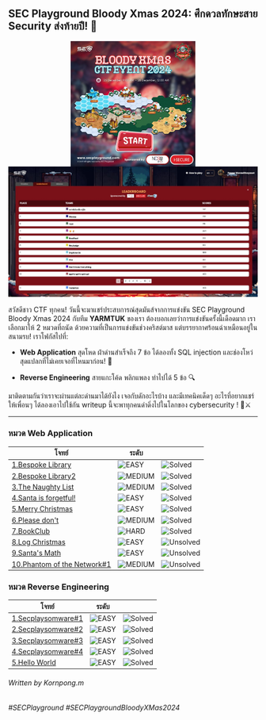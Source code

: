 ## SEC Playground Bloody Xmas 2024: ศึกดวลทักษะสาย Security ส่งท้ายปี! 🎯

<img src="./resources/01.png" alt="" style="width:50%;margin-left:auto;margin-right:auto;display:block;">

<img src="./resources/02.jpg" alt="">

สวัสดีชาว CTF ทุกคน! วันนี้จะมาแชร์ประสบการณ์สุดมันส์จากการแข่งขัน SEC Playground Bloody Xmas 2024 กับทีม **YARMTUK** ของเรา ต้องบอกเลยว่าการแข่งขันครั้งนี้เดือดมาก เราเลือกมาให้ 2 หมวดที่ถนัด
ด้วยความที่เป็นการแข่งขันช่วงคริสต์มาส แต่บรรยากาศร้อนฉ่าเหมือนอยู่ในสนามรบ! เราโฟกัสไปที่:

- **Web Application** สุดโหด ฝ่าด่านสำเร็จถึง 7 ข้อ ได้ลองทั้ง SQL injection และช่องโหว่สุดแปลกที่ไม่เคยเจอที่ไหนมาก่อน! 💪

- **Reverse Engineering** สายแกะโค้ด พลิกแพลง ทำไปได้ 5 ข้อ 🔍

มาติดตามกันว่าเราจะผ่านแต่ละด่านมาได้ยังไง เจอกับดักอะไรบ้าง และมีเทคนิคเด็ดๆ อะไรที่อยากแชร์ให้เพื่อนๆ ได้ลองเอาไปใช้กัน writeup นี้จะพาทุกคนดำดิ่งไปในโลกของ cybersecurity ! 🎄⚔️

---

### หมวด Web Application 

<table>
  <thead>
    <tr>
      <th>โจทย์</th>
      <th>ระดับ</th>
      <th></th>
    </tr>
  </thead>
  <tbody>
    <tr>
      <td><a href="./01_Bespoke_Library">1.Bespoke Library</a></td>
      <td><img src="https://img.shields.io/badge/EASY-green" alt="EASY"></td>
      <td><img src="https://img.shields.io/badge/status-solved-brightgreen" alt="Solved"></td>
    </tr>
    <tr>
      <td><a href="./02_Bespoke_Library2">2.Bespoke Library2</a></td>
      <td><img src="https://img.shields.io/badge/MEDIUM-orange" alt="MEDIUM"></td>
      <td><img src="https://img.shields.io/badge/status-solved-brightgreen" alt="Solved"></td>
    </tr>
    <tr>
      <td><a href="./03_The_Naughty_List">3.The Naughty List</a></td>
      <td><img src="https://img.shields.io/badge/MEDIUM-orange" alt="MEDIUM"></td>
      <td><img src="https://img.shields.io/badge/status-solved-brightgreen" alt="Solved"></td>
    </tr>
    <tr>
      <td><a href="./04_Santa_is_forgetful">4.Santa is forgetful!</a></td>
      <td><img src="https://img.shields.io/badge/EASY-green" alt="EASY"></td>
      <td><img src="https://img.shields.io/badge/status-solved-brightgreen" alt="Solved"></td>
    </tr>
    <tr>
      <td><a href="./05_Merry_Christmas">5.Merry Christmas</a></td>
      <td><img src="https://img.shields.io/badge/EASY-green" alt="EASY"></td>
      <td><img src="https://img.shields.io/badge/status-solved-brightgreen" alt="Solved"></td>
    </tr>
    <tr>
      <td><a href="./06_Please_don't">6.Please don't</a></td>
      <td><img src="https://img.shields.io/badge/MEDIUM-orange" alt="MEDIUM"></td>
      <td><img src="https://img.shields.io/badge/status-solved-brightgreen" alt="Solved"></td>
    </tr>
    <tr>
      <td><a href="./07_BookClub">7.BookClub</a></td>
      <td><img src="https://img.shields.io/badge/HARD-FF0000" alt="HARD"></td>
      <td><img src="https://img.shields.io/badge/status-solved-brightgreen" alt="Solved"></td>
    </tr>
    <tr>
      <td><a href="./08_Log_Christmas">8.Log Christmas</a></td>
      <td><img src="https://img.shields.io/badge/EASY-green" alt="EASY"></td>
      <td><img src="https://img.shields.io/badge/status-unsolved-red" alt="Unsolved"></td>
    </tr>
    <tr>
      <td><a href="./09_Santa_Math">9.Santa's Math</a></td>
      <td><img src="https://img.shields.io/badge/EASY-green" alt="EASY"></td>
      <td><img src="https://img.shields.io/badge/status-unsolved-red" alt="Unsolved"></td>
    </tr>
    <tr>
      <td><a href="./10_Phantom_of_the_Network1">10.Phantom of the Network#1</a></td>
      <td><img src="https://img.shields.io/badge/MEDIUM-orange" alt="MEDIUM"></td>
      <td><img src="https://img.shields.io/badge/status-unsolved-red" alt="Unsolved"></td>
    </tr>
  </tbody>
</table>



### หมวด Reverse Engineering 

<table>
  <thead>
    <tr>
      <th>โจทย์</th>
      <th>ระดับ</th>
      <th></th>
    </tr>
  </thead>
  <tbody>
    <tr>
      <td><a href="./rev_01_secplaysomware.html#section1">1.Secplaysomware#1</a></td>
      <td><img src="https://img.shields.io/badge/EASY-green" alt="EASY"></td>
      <td><img src="https://img.shields.io/badge/status-solved-brightgreen" alt="Solved"></td>
    </tr>
    <tr>
      <td><a href="./">2.Secplaysomware#2</a></td>
      <td><img src="https://img.shields.io/badge/EASY-green" alt="EASY"></td>
      <td><img src="https://img.shields.io/badge/status-solved-brightgreen" alt="Solved"></td>
    </tr>
    <tr>
      <td><a href="./">3.Secplaysomware#3</a></td>
      <td><img src="https://img.shields.io/badge/EASY-green" alt="EASY"></td>
      <td><img src="https://img.shields.io/badge/status-solved-brightgreen" alt="Solved"></td>
    </tr>
    <tr>
      <td><a href="./">4.Secplaysomware#4</a></td>
      <td><img src="https://img.shields.io/badge/EASY-green" alt="EASY"></td>
      <td><img src="https://img.shields.io/badge/status-solved-brightgreen" alt="Solved"></td>
    </tr>
    <tr>
      <td><a href="./">5.Hello World</a></td>
      <td><img src="https://img.shields.io/badge/EASY-green" alt="EASY"></td>
      <td><img src="https://img.shields.io/badge/status-solved-brightgreen" alt="Solved"></td>
    </tr>
  </tbody>
</table>

###### Written by Kornpong.m
###### #SECPlayground   #SECPlaygroundBloodyXMas2024 
